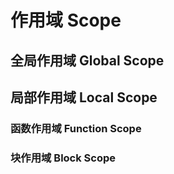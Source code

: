 # 作用域 Scope

## 全局作用域 Global Scope


## 局部作用域 Local Scope
### 函数作用域 Function Scope

### 块作用域 Block Scope
